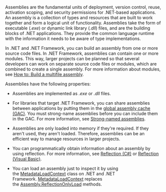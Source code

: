 Assemblies are the fundamental units of deployment, version control, reuse, activation scoping, and security permissions for .NET-based applications. An assembly is a collection of types and resources that are built to work together and form a logical unit of functionality. Assemblies take the form of executable (_.exe_) or dynamic link library (_.dll_) files, and are the building blocks of .NET applications. They provide the common language runtime with the information it needs to be aware of type implementations.

In .NET and .NET Framework, you can build an assembly from one or more source code files. In .NET Framework, assemblies can contain one or more modules. This way, larger projects can be planned so that several developers can work on separate source code files or modules, which are combined to create a single assembly. For more information about modules, see [How to: Build a multifile assembly](https://learn.microsoft.com/en-us/dotnet/framework/app-domains/build-multifile-assembly).

Assemblies have the following properties:

- Assemblies are implemented as _.exe_ or _.dll_ files.
    
- For libraries that target .NET Framework, you can share assemblies between applications by putting them in the [global assembly cache (GAC)](https://learn.microsoft.com/en-us/dotnet/framework/app-domains/gac). You must strong-name assemblies before you can include them in the GAC. For more information, see [Strong-named assemblies](https://learn.microsoft.com/en-us/dotnet/standard/assembly/strong-named).
    
- Assemblies are only loaded into memory if they're required. If they aren't used, they aren't loaded. Therefore, assemblies can be an efficient way to manage resources in larger projects.
    
- You can programmatically obtain information about an assembly by using reflection. For more information, see [Reflection (C#)](https://learn.microsoft.com/en-us/dotnet/csharp/advanced-topics/reflection-and-attributes/) or [Reflection (Visual Basic)](https://learn.microsoft.com/en-us/dotnet/visual-basic/programming-guide/concepts/reflection).
    
- You can load an assembly just to inspect it by using the [MetadataLoadContext](https://learn.microsoft.com/en-us/dotnet/api/system.reflection.metadataloadcontext) class on .NET and .NET Framework. [MetadataLoadContext](https://learn.microsoft.com/en-us/dotnet/api/system.reflection.metadataloadcontext) replaces the [Assembly.ReflectionOnlyLoad](https://learn.microsoft.com/en-us/dotnet/api/system.reflection.assembly.reflectiononlyload) methods.